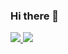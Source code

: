### Hi there 👋

<!--
**jinju23/jinju23** is a ✨ _special_ ✨ repository because its `README.md` (this file) appears on your GitHub profile.

Here are some ideas to get you started:

- 🔭 I’m currently working on ...
- 🌱 I’m currently learning ...
- 👯 I’m looking to collaborate on ...
- 🤔 I’m looking for help with ...
- 💬 Ask me about ...
- 📫 How to reach me: ...
- 😄 Pronouns: ...
- ⚡ Fun fact: ...
-->

<a href="https://www.instagram.com/pearl._.lee/" target="_blank"> <img src="https://img.shields.io/badge/Instagram-E4405F?style=flat-square&logo=Instagram&logoColor=white"/>
  </a>
<a href="https://pearl23.tistory.com/" target="_blank"> <img src="https://img.shields.io/badge/Storyblok-09B3AF?style=flat-square&logo=Storyblok&logoColor=white"/>
  </a>
